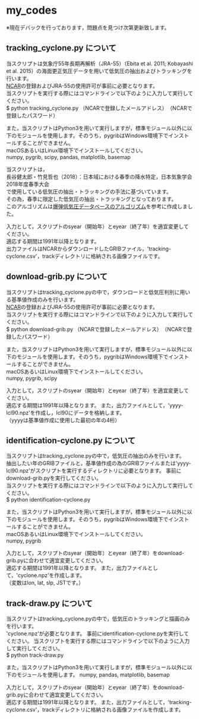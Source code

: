# my_codes
※現在デバックを行っております，問題点を見つけ次第更新致します。

## tracking_cyclone.py について
当スクリプトは気象庁55年長期再解析（JRA-55）（Ebita et al. 2011; Kobayashi et al. 2015）の海面更正気圧データを用いて低気圧の抽出およびトラッキングを行います。  
[NCAR](https://rda.ucar.edu/)の登録およびJRA-55の使用許可が事前に必要となります。  
当スクリプトを実行する際にはコマンドラインで以下のように入力して実行してください。  
$ python tracking_cyclone.py （NCARで登録したメールアドレス）　（NCARで登録したパスワード）  

また，当スクリプトはPython3を用いて実行しますが，標準モジュール以外に以下のモジュールを使用します。そのうち，pygribはWindows環境下でインストールすることができません。  
macOSあるいはLinux環境下でインストールしてください。  
numpy, pygrib, scipy, pandas, matplotlib, basemap

当スクリプトは，  
長谷健太郎・竹見哲也（2018）：日本域における春季の降水特定，日本気象学会2018年度春季大会  
で使用している低気圧の抽出・トラッキングの手法に基づいています。  
その為，春季に限定した低気圧の抽出・トラッキングとなっております。  
このアルゴリズムは[爆弾低気圧データベースのアルゴリズム](http://fujin.geo.kyushu-u.ac.jp/meteorol_bomb/algorithm/index.php)を参考に作成しました。  

入力として，スクリプトのsyear（開始年）とeyear（終了年）を適宜変更してください。  
適応する期間は1991年以降となります。  
出力ファイルはNCARからダウンロードしたGRIBファイル，'tracking-cyclone.csv'，trackディレクトリに格納される画像ファイルです。　　

## download-grib.py について
当スクリプトはtracking_cyclone.pyの中で，ダウンロードと低気圧判別に用いる基準値作成のみを行います。  
[NCAR](https://rda.ucar.edu/)の登録およびJRA-55の使用許可が事前に必要となります。  
当スクリプトを実行する際にはコマンドラインで以下のように入力して実行してください。  
$ python download-grib.py （NCARで登録したメールアドレス）　（NCARで登録したパスワード）  

また，当スクリプトはPython3を用いて実行しますが，標準モジュール以外に以下のモジュールを使用します。そのうち，pygribはWindows環境下でインストールすることができません。  
macOSあるいはLinux環境下でインストールしてください。  
numpy, pygrib, scipy

入力として，スクリプトのsyear（開始年）とeyear（終了年）を適宜変更してください。  
適応する期間は1991年以降となります。 
また，出力ファイルとして，'yyyy-lcl90.npz'を作成し，lcl90にデータを格納します。  
（yyyyは基準値作成に使用した最初の年の4桁）  

## identification-cyclone.py について
当スクリプトはtracking_cyclone.pyの中で，低気圧の抽出のみを行います。  
抽出したい年のGRIBファイルと，基準値作成の為のGRIBファイルまたは'yyyy-lcl90.npz'がスクリプトを実行するディレクトリに必要となります。
事前にdownload-grib.pyを実行してください。  
当スクリプトを実行する際にはコマンドラインで以下のように入力して実行してください。  
$ python identification-cyclone.py  

また，当スクリプトはPython3を用いて実行しますが，標準モジュール以外に以下のモジュールを使用します。そのうち，pygribはWindows環境下でインストールすることができません。  
macOSあるいはLinux環境下でインストールしてください。  
numpy, pygrib

入力として，スクリプトのsyear（開始年）とeyear（終了年）をdownload-grib.pyに合わせて適宜変更してください。  
適応する期間は1991年以降となります。 
また，出力ファイルとして，'cyclone.npz'を作成します。  
（変数はlon, lat, slp, JSTです。）  

## track-draw.py について
当スクリプトはtracking_cyclone.pyの中で，低気圧のトラッキングと描画のみを行います。  
'cyclone.npz'が必要となります。
事前にidentification-cyclone.pyを実行してください。
当スクリプトを実行する際にはコマンドラインで以下のように入力して実行してください。  
$ python track-draw.py  

また，当スクリプトはPython3を用いて実行しますが，標準モジュール以外に以下のモジュールを使用します。
numpy, pandas, matplotlib, basemap

入力として，スクリプトのsyear（開始年）とeyear（終了年）をdownload-grib.pyに合わせて適宜変更してください。  
適応する期間は1991年以降となります。 
また，出力ファイルとして，'tracking-cyclone.csv'，trackディレクトリに格納される画像ファイルを作成します。
